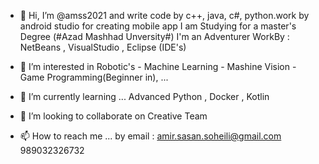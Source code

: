 - 👋 Hi, I’m @amss2021 and write code by c++, java, c#, python.work by android studio for creating mobile app
  I am Studying for a master's Degree (#Azad Mashhad Unversity#)
  I'm an Adventurer
  WorkBy : NetBeans , VisualStudio , Eclipse (IDE's) 
  
- 👀 I’m interested in Robotic's - Machine Learning - Mashine Vision - Game Programming(Beginner in),  ...
- 🌱 I’m currently learning ... Advanced Python , Docker , Kotlin
- 💞️ I’m looking to collaborate on Creative Team
- 📫 How to reach me ...
by email : amir.sasan.soheili@gmail.com
989032326732
<!---
amss2021/amss2021 is a ✨ special ✨ repository because its `README.md` (this file) appears on your GitHub profile.
You can click the Preview link to take a look at your changes.
--->

